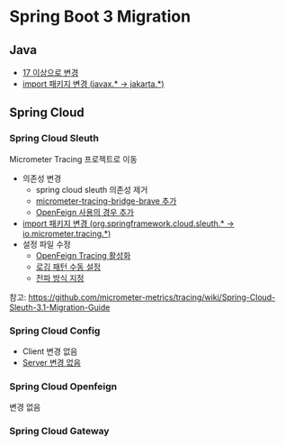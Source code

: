 # Spring Boot 3 Migration

## Java

- <a href="https://github.com/kokoo-dev/spring-boot3/blob/d7d09f792fb43631ee5b46daeb080a8b6b9e73b6/build.gradle#L11">17 이상으로 변경</a>
- <a href="https://github.com/kokoo-dev/spring-boot3/blob/d7d09f792fb43631ee5b46daeb080a8b6b9e73b6/src/main/java/com/kokoo/springboot3/cloud/CloudController.java#L5">import 패키지 변경 (javax.* -> jakarta.*)</a>

## Spring Cloud

### Spring Cloud Sleuth
Micrometer Tracing 프로젝트로 이동

- 의존성 변경
  - spring cloud sleuth 의존성 제거
  - <a href="https://github.com/kokoo-dev/spring-boot3/blob/d7d09f792fb43631ee5b46daeb080a8b6b9e73b6/build.gradle#L43">micrometer-tracing-bridge-brave 추가</a>
  - <a href="https://github.com/kokoo-dev/spring-boot3/blob/d7d09f792fb43631ee5b46daeb080a8b6b9e73b6/build.gradle#L46">OpenFeign 사용의 경우 추가</a>
- <a href="https://github.com/kokoo-dev/spring-boot3/blob/d7d09f792fb43631ee5b46daeb080a8b6b9e73b6/src/main/java/com/kokoo/springboot3/cloud/CloudController.java#L3">import 패키지 변경 (org.springframework.cloud.sleuth.* -> io.micrometer.tracing.*)</a>
- 설정 파일 수정
  - <a href="https://github.com/kokoo-dev/spring-boot3/blob/d7d09f792fb43631ee5b46daeb080a8b6b9e73b6/src/main/resources/application.yml#L1">OpenFeign Tracing 활성화</a>
  - <a href="https://github.com/kokoo-dev/spring-boot3/blob/d7d09f792fb43631ee5b46daeb080a8b6b9e73b6/src/main/resources/application.yml#L7">로깅 패턴 수동 설정</a>
  - <a href="https://github.com/kokoo-dev/spring-boot3/blob/d7d09f792fb43631ee5b46daeb080a8b6b9e73b6/src/main/resources/application.yml#L16">전파 방식 지정</a>

참고: https://github.com/micrometer-metrics/tracing/wiki/Spring-Cloud-Sleuth-3.1-Migration-Guide


### Spring Cloud Config

- Client 변경 없음
- <a href="https://github.com/kokoo-dev/spring-boot3-cloud-config">Server 변경 없음</a>

### Spring Cloud Openfeign
변경 없음

### Spring Cloud Gateway